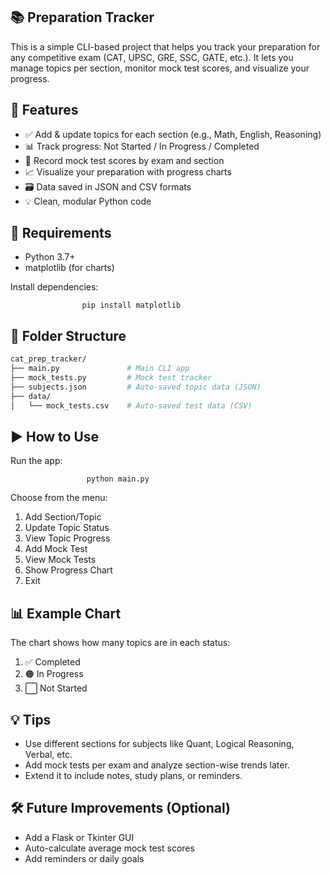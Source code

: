 ## 📚 Preparation Tracker
This is a simple CLI-based project that helps you track your preparation for any competitive exam (CAT, UPSC, GRE, SSC, GATE, etc.). It lets you manage topics per section, monitor mock test scores, and visualize your progress.

## 🚀 Features
- ✅ Add & update topics for each section (e.g., Math, English, Reasoning)
- 📊 Track progress: Not Started / In Progress / Completed
- 🧪 Record mock test scores by exam and section
- 📈 Visualize your preparation with progress charts
- 🗃️ Data saved in JSON and CSV formats
- 💡 Clean, modular Python code

## 🧰 Requirements
- Python 3.7+
- matplotlib (for charts)

Install dependencies:
                    
                    pip install matplotlib
                    
## 📁 Folder Structure

```bash
cat_prep_tracker/
├── main.py               # Main CLI app
├── mock_tests.py         # Mock test tracker
├── subjects.json         # Auto-saved topic data (JSON)
├── data/
│   └── mock_tests.csv    # Auto-saved test data (CSV)

```
## ▶️ How to Use
Run the app:
                     
                     python main.py

Choose from the menu:

1. Add Section/Topic
2. Update Topic Status
3. View Topic Progress
4. Add Mock Test
5. View Mock Tests
6. Show Progress Chart
7. Exit

## 📊 Example Chart
The chart shows how many topics are in each status:
1. ✅ Completed
2. 🟠 In Progress
3. ⬜ Not Started

## 💡 Tips
- Use different sections for subjects like Quant, Logical Reasoning, Verbal, etc.
- Add mock tests per exam and analyze section-wise trends later.
- Extend it to include notes, study plans, or reminders.

## 🛠 Future Improvements (Optional)
- Add a Flask or Tkinter GUI
- Auto-calculate average mock test scores
- Add reminders or daily goals

